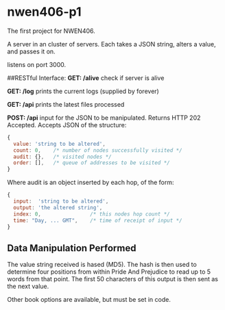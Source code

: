 # nwen406-p1

The first project for NWEN406.

A server in an cluster of servers. Each takes a JSON string, alters a value, and passes it on.

listens on port 3000.

##RESTful Interface:
**GET: /alive**
  check if server is alive

**GET: /log**
  prints the current logs (supplied by forever)

**GET: /api**
  prints the latest files processed

**POST: /api**
  input for the JSON to be manipulated.
  Returns HTTP 202 Accepted.
  Accepts JSON of the structure:
  ```javascript
  {
    value: 'string to be altered',
    count: 0,    /* number of nodes successfully visited */
    audit: {},   /* visited nodes */
    order: [],   /* queue of addresses to be visited */
  }
  ```
  
  Where audit is an object inserted by each hop, of the form:
  ```javascript
  {
    input:  'string to be altered',
    output: 'the altered string',
    index: 0,                /* this nodes hop count */
    time: "Day, ... GMT",    /* time of receipt of input */
  }
  ```

  

## Data Manipulation Performed

The value string received is hased (MD5). The hash is then used to determine four positions from within Pride And Prejudice to read up to 5 words from that point. The first 50 characters of this output is then sent as the next value.

Other book options are available, but must be set in code.
